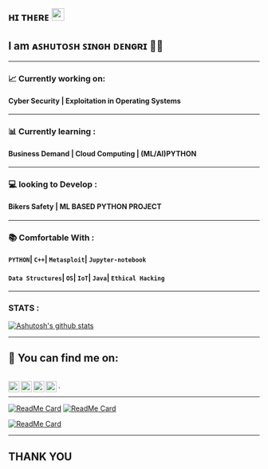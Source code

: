 ## ʜɪ ᴛʜᴇʀᴇ <img src="https://media.giphy.com/media/hvRJCLFzcasrR4ia7z/giphy.gif" width="25px">
## I am  ᴀꜱʜᴜᴛᴏꜱʜ ꜱɪɴɢʜ ᴅᴇɴɢʀɪ 👨‍💻

---

###  📈 Currently working on:
#### __Cyber Security | Exploitation in Operating Systems__


---
###  📊  Currently learning :
#### __Business Demand | Cloud Computing  | (ML/AI)PYTHON__
---
### :computer: looking to Develop :
#### __Bikers Safety |  ML BASED PYTHON PROJECT__
---
### 📚	Comfortable With  :

#### ```PYTHON```| ```C++```| ```Metasploit```| ```Jupyter-notebook```
#### ```Data Structures```| ```OS```| ```IoT```| ```Java```| ```Ethical Hacking```

---
### STATS :

[![Ashutosh's github stats](https://github-readme-stats.vercel.app/api?username=ashsinden9&show_icons=true&theme=dark)](https://sourcerer.io/ashsinden9)


---

##  📝 You can find me on:

<br>

<a href="https://www.sololearn.com/profile/15165618" target=blank>
  <img align="left" alt="Sparsh's Sourcerer" width="22px" src="https://cdn.jsdelivr.net/npm/simple-icons@v3/icons/sahibinden.svg" />
</a>
<a href="https://www.instagram.com/ashsinden9/" target=blank>
  <img align="left" alt="Sparsh's Instagram" width="22px" src="https://cdn.jsdelivr.net/npm/simple-icons@v3/icons/instagram.svg" />
</a>
<a href="https://twitter.com/ashsinden9" target=blank>
  <img align="left" alt="Sparsh Garg | Twitter" width="22px" src="https://cdn.jsdelivr.net/npm/simple-icons@v3/icons/twitter.svg" />
</a>
<a href="https://www.linkedin.com/in/ashsinden9/" target=blank>
  <img align="left" alt="Sparsh's LinkdeIN" width="22px" src="https://cdn.jsdelivr.net/npm/simple-icons@v3/icons/linkedin.svg" />
 </a>
.
 
---
[![ReadMe Card](https://github-readme-stats.vercel.app/api/pin/?username=ashsinden9&repo=Hack-a-thon&theme=dark)](https://github.com/ashsinden9/Hack-a-thon)
[![ReadMe Card](https://github-readme-stats.vercel.app/api/pin/?username=ashsinden9&repo=smartSupermarketCart&theme=dark)](https://github.com/ashsinden9/smartSupermarketCart)

[![ReadMe Card](https://github-readme-stats.vercel.app/api/pin/?username=ashsinden9&repo=smartHelmet&theme=dark)](https://github.com/ashsinden9/smartHelmet)

---

## __THANK  YOU__  


